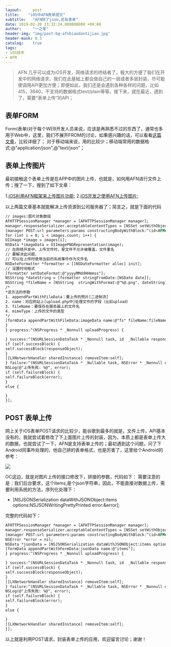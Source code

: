 ```yaml
---
layout:     post
title:    "iOS中AFN表单提交"
subtitle:   "AFN除了json,还有表单"
date: 2019-02-20 13:32:24.000000000 +09:00
author:     "一之笔"
header-img: "img/post-bg-afnbiaodantijiao.jpg"
header-mask: 0.3
catalog:    true
tags:
- iOS技术
- AFN
---
```


> AFN 几乎可以成为iOS开发，网络请求的终结者了，极大的方便了我们在开发中的网络请求，我们在此基础上都会做自己的一层或者多层封装，尽可能使调用API更加方便；即便如此，我们还是会遇到各种各样的问题，比如415，3840，不支持的数据格式text/plain等等。接下来，就在最近，遇到了，需要“表单上传”的API；

## 表单FORM
Form(表单)对于每个WEB开发人员来说，应该是再熟悉不过的东西了，通常也多用于Web中，这里，我们不展开FROM的讨论，如果感兴趣的话，可以看看[这篇文章](http://www.cnblogs.com/fish-li/archive/2011/07/17/2108884.html)，比较详细了；
对于移动端来说，用的比较少；移动端常用的数据格式:@"application/json",@"text/json“；
## 表单上传图片
最初接触这个表单上传是在APP中的图片上传，也就是，如何用AFN进行文件上传；搜了一下，搜到了如下文章：

1.[iOS利用AFN框架来上传图片功能;](https://www.jianshu.com/p/cad62c5172d6)
2.[iOS开发之使用AFN上传图片;](https://blog.csdn.net/l2i2j2/article/details/51246486)

以上两篇文章基本就能解决上传资源到公司服务器了；简言之，就是下面的代码

```Html
// images:图片对象数组
AFHTTPSessionManager *manager = [AFHTTPSessionManager manager];
manager.responseSerializer.acceptableContentTypes = [NSSet setWithObjects:@"text/plain", @"multipart/form-data", @"application/json", @"text/html", @"image/jpeg", @"image/png", @"application/octet-stream", @"text/json", nil];
[manager POST:url parameters:params constructingBodyWithBlock:^(id<AFMultipartFormData>  _Nonnull formData) {
for (int i = 0; i < images.count; i++) {
UIImage *image = images[i];
NSData *imageData = UIImagePNGRepresentation(image);
// 在网络开发中，上传文件时，是文件不允许被覆盖，文件重名
// 要解决此问题，
// 可以在上传时使用当前的系统事件作为文件名
NSDateFormatter *formatter = [[NSDateFormatter alloc] init];
// 设置时间格式
[formatter setDateFormat:@"yyyyMMddHHmmss"];
NSString *dateString = [formatter stringFromDate:[NSDate date]];
NSString *fileName = [NSString  stringWithFormat:@"%@.png", dateString];
/*
*该方法的参数
1. appendPartWithFileData：要上传的照片[二进制流]
2. name：对应网站上[upload.php中]处理文件的字段（比如upload）
3. fileName：要保存在服务器上的文件名
4. mimeType：上传的文件的类型
*/
[formData appendPartWithFileData:imageData name:@"fs" fileName:fileName mimeType:@"image/png"];
}
} progress:^(NSProgress * _Nonnull uploadProgress) {

} success:^(NSURLSessionDataTask * _Nonnull task, id  _Nullable responseObject) {
if (self.successBlock) {
self.successBlock(responseObject);
}
[[LXNetworkHandler sharedInstance] removeItem:self];
} failure:^(NSURLSessionDataTask * _Nullable task, NSError * _Nonnull error) {
NSLog(@"上传失败: %@", error);
if (self.failureBlock) {
self.failureBlock(error);
}
else {

}
}];

```

## POST 表单上传
网上关于iOS表单POST请求的比较少，能谷歌到最多的就是，文件上传，API基本没有的，我就尝试着修改了下上面图片上传的封装，因为，本质上都是表单上传大的数据，也就尝试了一下，AFN是支持表单上传的；最初遇到这个问题，问了下Android同事咋处理的，他自己拼的表单格式，也是厉害了，这里给个Android的参考：

![](http://yizhibi.6chemical.com/1550643277.png?imageMogr2/thumbnail/!70p)

OC这边，就是对图片上传的接口修改下，拼接的参数，代码如下：
需要注意的是：我们后台要求，这个items,是个json字符串，因此，不能直接对数据上传，需要利用系统的方法，序列化处理下：

* [NSJSONSerialization dataWithJSONObject:items options:NSJSONWritingPrettyPrinted error:&error];

完整的代码如下：

```Html
AFHTTPSessionManager *manager = [AFHTTPSessionManager manager];
manager.responseSerializer.acceptableContentTypes = [NSSet setWithObjects:@"text/plain", @"multipart/form-data", @"application/json", @"text/html", @"image/jpeg", @"image/png", @"application/octet-stream", @"text/json", nil];
[manager POST:url parameters:params constructingBodyWithBlock:^(id<AFMultipartFormData>  _Nonnull formData) {
NSError *error = nil;
NSData *jsonData = [NSJSONSerialization dataWithJSONObject:items options:NSJSONWritingPrettyPrinted error:&error];
[formData appendPartWithFormData:jsonData name:@"items"];
} progress:^(NSProgress * _Nonnull uploadProgress) {

} success:^(NSURLSessionDataTask * _Nonnull task, id  _Nullable responseObject) {
if (self.successBlock) {
self.successBlock(responseObject);
}
[[LXNetworkHandler sharedInstance] removeItem:self];
} failure:^(NSURLSessionDataTask * _Nullable task, NSError * _Nonnull error) {
NSLog(@"上传失败: %@", error);
if (self.failureBlock) {
self.failureBlock(error);
}
else {

}
[[LXNetworkHandler sharedInstance] removeItem:self];
}];
```

以上就是利用POST请求，封装表单上传的应用，欢迎留言讨论；谢谢！
